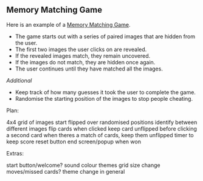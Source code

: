## Memory Matching Game

Here is an example of a [Memory Matching Game](https://www.memozor.com/memory-games/for-kids/pokemon-game).

- The game starts out with a series of paired images that are hidden from the user.
- The first two images the user clicks on are revealed.
- If the revealed images match, they remain uncovered.
- If the images do not match, they are hidden once again.
- The user continues until they have matched all the images.

_Additional_

- Keep track of how many guesses it took the user to complete the game.
- Randomise the starting position of the images to stop people cheating.

Plan:

4x4 grid of images
start flipped over
randomised positions
identify between different images
flip cards when clicked
keep card unflipped before clicking a second card
when theres a match of cards, keep them unflipped
timer to keep score
reset button
end screen/popup when won

Extras:

start button/welcome?
sound
colour themes
grid size change
moves/missed cards?
theme change in general
